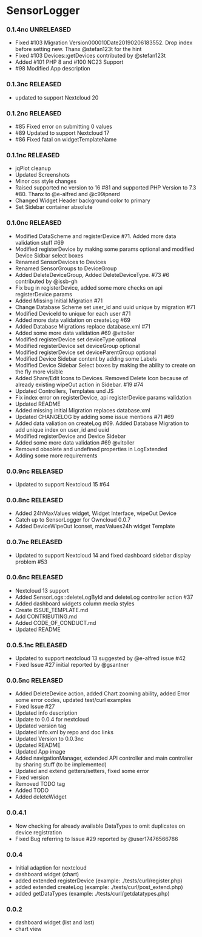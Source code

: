 # SensorLogger

### 0.1.4nc UNRELEASED
  * Fixed #103 Migration Version000010Date20190206183552. Drop index before setting new. Thanx @stefan123t for the hint
  * Fixed #103 Devices::getDevices contributed by @stefan123t
  * Added #101 PHP 8 and #100 NC23 Support
  * #98 Modified App description

### 0.1.3nc RELEASED
  * updated to support Nextcloud 20

### 0.1.2nc RELEASED
  * #85 Fixed error on submitting 0 values
  * #89 Updated to support Nextcloud 17
  * #86 Fixed fatal on widgetTemplateName

### 0.1.1nc RELEASED
  * jqPlot cleanup
  * Updated Screenshots
  * Minor css style changes
  * Raised supported nc version to 16 #81 and supported PHP Version to 7.3 #80. Thanx to @e-alfred and @c99ipnerd
  * Changed Widget Header background color to primary
  * Set Sidebar container absolute  

### 0.1.0nc RELEASED
  * Modified DataScheme and registerDevice #71. Added more data validation stuff #69
  * Modified registerDevice by making some params optional and modified Device Sidbar select boxes
  * Renamed SensorDevices to Devices
  * Renamed SensorGroups to DeviceGroup
  * Added DeleteDeviceGroup, Added DeleteDeviceType. #73 #6 contributed by @issb-gh
  * Fix bug in registerDevice, added some more checks on api registerDevice params
  * Added Missing Initial Migration #71
  * Change Database Scheme set user_id and uuid unique by migration #71
  * Modified DeviceId to unique for each user #71
  * Added more data validation on createLog #69
  * Added Database Migrations replace database.xml #71
  * Added some more data validation #69 @vitoller
  * Modified registerDevice set deviceType optional
  * Modified registerDevice set deviceGroup optional
  * Modified registerDevice set deviceParentGroup optional 
  * Modified Device Sidebar content by adding some Labels
  * Modified Device Sidebar Select boxes by making the ability to create on the fly more visible
  * Added Share/Edit Icons to Devices. Removed Delete Icon because of already existing wipeOut action in Sidebar. #19 #74
  * Updated Controllers, Templates und JS
  * Fix index error on registerDevice, api registerDevice params validation
  * Updated README
  * Added missing initial Migration replaces database.xml
  * Updated CHANGELOG by adding some issue mentions #71 #69
  * Added data valiation on createLog #69. Added Database Migration to add unique index on user_id and uuid
  * Modified registerDevice and Device Sidebar
  * Added some more data validation #69 @vitoller
  * Removed obsolete and undefined properties in LogExtended
  * Adding some more requirements

### 0.0.9nc RELEASED
  * Updated to support Nextcloud 15 #64

### 0.0.8nc RELEASED
  * Added 24hMaxValues widget, Widget Interface, wipeOut Device
  * Catch up to SensorLogger for Owncloud 0.0.7
  * Added DeviceWipeOut Iconset, maxValues24h widget Template
  
### 0.0.7nc RELEASED 
  * Updated to support Nextcloud 14 and fixed dashboard sidebar display problem #53

### 0.0.6nc RELEASED
  * Nextcloud 13 support
  * Added SensorLogs::deleteLogById and deleteLog controller action #37
  * Added dashboard widgets column media styles
  * Create ISSUE_TEMPLATE.md
  * Add CONTRIBUTING.md
  * Added CODE_OF_CONDUCT.md
  * Updated README
  
### 0.0.5.1nc RELEASED
  * Updated to support nextcloud 13 suggested by @e-alfred issue #42
  * Fixed Issue #27 initial reported by @gsantner
### 0.0.5nc RELEASED
  * Added DeleteDevice action, added Chart zooming ability, added Error some error codes, updated test/curl examples
  * Fixed Issue #27
  * Updated info description
  * Update to 0.0.4 for nextcloud
  * Updated version tag
  * Updated info.xml by repo and doc links
  * Updated Version to 0.0.3nc
  * Updated README
  * Updated App image
  * Added navigationManager, extended API controller and main controller by sharing stuff (to be implemented)
  * Updated and extend getters/setters, fixed some error
  * Fixed version
  * Removed TODO tag
  * Added TODO
  * Added deleteWidget

### 0.0.4.1

  * Now checking for already available DataTypes to omit duplicates on device registration
  * Fixed Bug referring to Issue #29 reported by @user17476566786

### 0.0.4

  * Initial adaption for nextcloud
  * dashboard widget (chart)
  * added extended registerDevice (example: ./tests/curl/register.php)
  * added extended createLog (example: ./tests/curl/post_extend.php)
  * added getDataTypes (example: ./tests/curl/getdatatypes.php)

### 0.0.2

 * dashboard widget (list and last)
 * chart view
